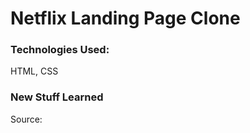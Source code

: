 # Netflix Landing Page Clone

<h3>Technologies Used: </h3>
<p>HTML, CSS</p>

<h3>New Stuff Learned</h3>
<p></p>
<p>Source: </p>

